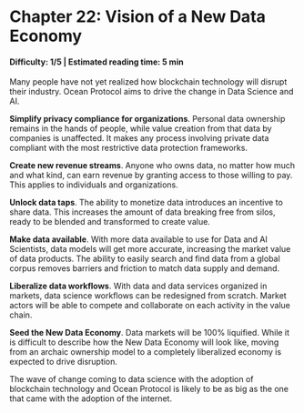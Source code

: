 # Chapter 22: Vision of a New Data Economy
#### Difficulty: **1/5** \| Estimated reading time: **5 min**

<dialog character="mantaray">“The aim of Ocean Protocol is to equalize the opportunity to access data, so that a much broader range of AI practitioners can create value from it, and in turn spread the power of data. This network can be used as a foundational substrate to power a new ecosystem of data marketplaces, and more broadly, data sharing for the public good.” Trent McConaghy, Co-Founder, BigChainDB & Ocean Protocol
</dialog>

Many people have not yet realized how blockchain technology will disrupt their industry. Ocean Protocol aims to drive the change in Data Science and AI.

**Simplify privacy compliance for organizations**. Personal data ownership remains in the hands of people, while value creation from that data by companies is unaffected. It makes any process involving private data compliant with the most restrictive data protection frameworks.

**Create new revenue streams**. Anyone who owns data, no matter how much and what kind, can earn revenue by granting access to those willing to pay. This applies to individuals and organizations.

**Unlock data taps**. The ability to monetize data introduces an incentive to share data. This increases the amount of data breaking free from silos, ready to be blended and transformed to create value. 

**Make data available**. With more data available to use for Data and AI Scientists, data models will get more accurate, increasing the market value of data products. The ability to easily search and find data from a global corpus removes barriers and friction to match data supply and demand.

**Liberalize data workflows**. With data and data services organized in markets, data science workflows can be redesigned from scratch. Market actors will be able to compete and collaborate on each activity in the value chain.

**Seed the New Data Economy**. Data markets will be 100% liquified. While it is difficult to describe how the New Data Economy will look like, moving from an archaic ownership model to a completely liberalized economy is expected to drive disruption.

The wave of change coming to data science with the adoption of blockchain technology and Ocean Protocol is likely to be as big as the one that came with the adoption of the internet.